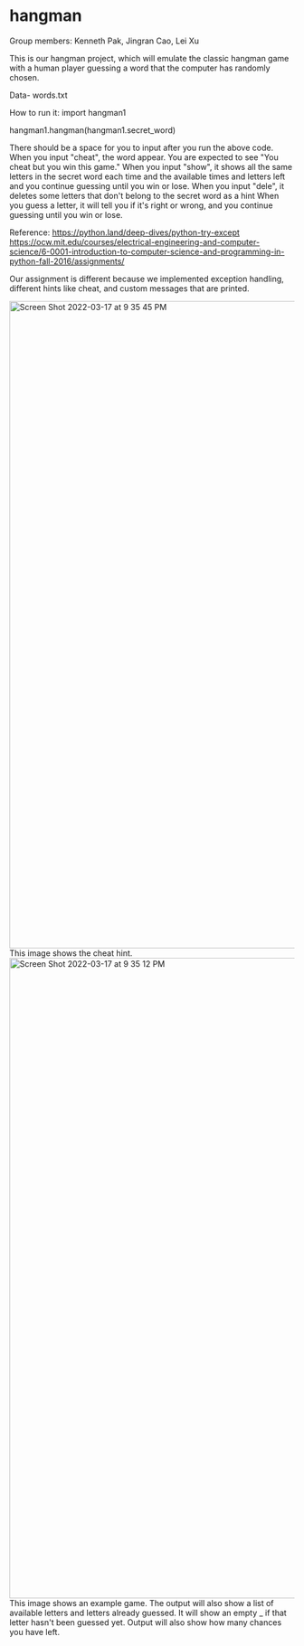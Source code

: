 # hangman
Group members: Kenneth Pak, Jingran Cao, Lei Xu

This is our hangman project, which will emulate the classic hangman game with a human player guessing a word that the computer has randomly chosen.

Data- words.txt

How to run it:
  import hangman1
  
  hangman1.hangman(hangman1.secret_word)

There should be a space for you to input after you run the above code. 
When you input "cheat", the word appear. You are expected to see "You cheat but you win this game." 
When you input "show", it shows all the same letters in the secret word each time and the available times and letters left and you continue guessing until you win or lose.
When you input "dele", it deletes some letters that don't belong to the secret word as a hint
When you guess a letter, it will tell you if it's right or wrong, and you continue guessing until you win or lose.


Reference:
https://python.land/deep-dives/python-try-except
https://ocw.mit.edu/courses/electrical-engineering-and-computer-science/6-0001-introduction-to-computer-science-and-programming-in-python-fall-2016/assignments/

Our assignment is different because we implemented exception handling, different hints like cheat, and custom messages that are printed.

<img width="1145" alt="Screen Shot 2022-03-17 at 9 35 45 PM" src="https://user-images.githubusercontent.com/97067231/158938670-020b6aaf-f190-421b-8b99-a389c2183876.png">
This image shows the cheat hint.
<img width="1133" alt="Screen Shot 2022-03-17 at 9 35 12 PM" src="https://user-images.githubusercontent.com/97067231/158938708-0993593f-f2fc-4876-b60d-830afa2ad2be.png">
This image shows an example game.
The output will also show a list of available letters and letters already guessed. It will show an empty _ if that letter hasn't been guessed yet. Output will also show how many chances you have left.
